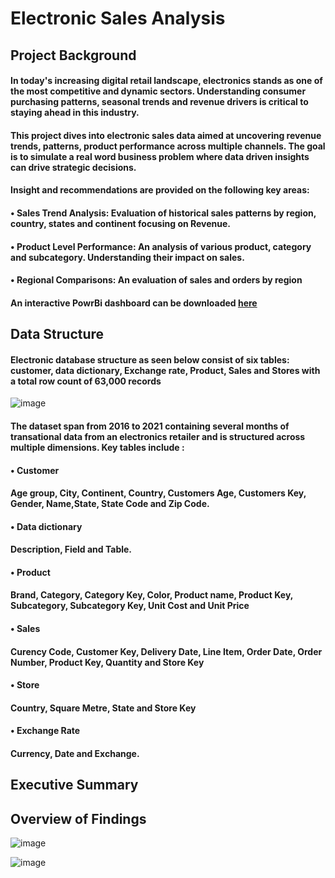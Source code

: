 # Electronic Sales Analysis

## Project Background

#### In today's increasing digital retail landscape, electronics stands as one of the most competitive and dynamic sectors. Understanding consumer purchasing patterns, seasonal trends and revenue drivers is critical to staying ahead in this industry.

#### This project dives into electronic sales data aimed at uncovering revenue trends, patterns, product performance across multiple channels. The goal is to simulate a real word business problem where data driven insights can drive strategic decisions.

#### Insight and recommendations are provided on the following key areas:

#### • Sales Trend Analysis: Evaluation of historical sales patterns by region, country, states and continent focusing on Revenue.
#### • Product Level Performance: An analysis of various product, category and subcategory. Understanding their impact on sales.
#### • Regional Comparisons: An evaluation of sales and orders by region

#### An interactive PowrBi dashboard can be downloaded [here](https://microsoft)

## Data Structure

#### Electronic database structure as seen below consist of six tables: customer, data dictionary, Exchange rate, Product, Sales and Stores with a total row count of 63,000 records

![image](https://github.com/user-attachments/assets/2cdeec20-6932-46ff-bc73-9010046d9f8b)

#### The dataset span from 2016 to 2021 containing several months of transational data from an electronics retailer and is structured across multiple dimensions. Key tables include :

#### • Customer
#### Age group, City, Continent, Country, Customers Age, Customers Key, Gender, Name,State, State Code and Zip Code.

#### • Data dictionary
#### Description, Field and Table.

#### • Product
#### Brand, Category, Category Key, Color, Product name, Product Key, Subcategory, Subcategory Key, Unit Cost and Unit Price

#### • Sales
#### Curency Code, Customer Key, Delivery Date, Line Item, Order Date, Order Number, Product Key, Quantity and Store Key

#### • Store
#### Country, Square Metre, State and Store Key

#### • Exchange Rate
#### Currency, Date and Exchange.

## Executive Summary

## Overview of Findings

![image](https://github.com/user-attachments/assets/43afba20-24fe-4bf0-a8e7-16cf453f400f)


![image](https://github.com/user-attachments/assets/82998ad6-d0a4-4454-bba4-919b48c39613)

